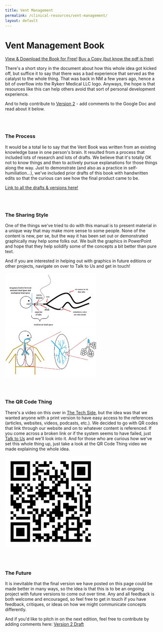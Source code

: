 ```yaml
---
title: Vent Management
permalink: /clinical-resources/vent-management/
layout: default
---
```


# Vent Management Book

[View & Download the Book for Free!](https://archive.org/download/vent-book-draft-1/Rykerr%20Medical%27s%20Vent%20Management%20Guide%20-%20Version%201.pdf)
[Buy a Copy (but know the pdf is free)](https://www.amazon.com/Rykerr-Medicals-Vent-Management-Guide/dp/1734925205)

There's a short story in the document about how this whole idea got kicked off, but suffice it to say that there was a bad experience that served as the catalyst to the whole thing.  That was back in NM a few years ago, hence a bit of overflow into the Rykerr Medical LLC logo. Anyways, the hope is that resources like this can help others avoid that sort of personal development experience.

And to help contribute to [Version 2](https://docs.google.com/document/d/1qA-LlMUYYe3KMuRhMyAtLAy23NcNb236ZBnK8Irkp6k/edit?pli=1&tab=t.0) - add comments to the Google Doc and read about it below.

<br><br>

### The Process

It would be a total lie to say that the Vent Book was written from an existing knowledge base in one person's brain.  It resulted from a process that included lots of research and lots of drafts.  We believe that it's totally OK not to know things and then to actively pursue explanations for those things along the way.  Just to demonstrate (and also as a practice in self-humiliation...), we've included prior drafts of this book with handwritten edits so that the curious can see how the final product came to be.  

[Link to all the drafts & versions here!](https://archive.org/details/vent-book-draft-1)

<br><br>

### The Sharing Style

One of the things we've tried to do with this manual is to present material in a unique way that may make more sense to some people.  None of the content is new, per se, but the way it has been set out or demonstrated graphically may help some folks out.  We built the graphics in PowerPoint and hope that they help solidify some of the concepts a bit better than pure text. 

And if you are interested in helping out with graphics in future editions or other projects, navigate on over to Talk to Us and get in touch!

<img src="https://raw.githubusercontent.com/rykerrmedical/website-files/main/images/vent-page-vent-sketch-one.jpeg" alt="vent-graphic" width="300"/>

<img src="https://raw.githubusercontent.com/rykerrmedical/website-files/main/images/vent-page-vent-sketch-two.jpeg" alt="vent-graphic" width="300"/>

<br><br>

### The QR Code Thing

There's a video on this over in [The Tech Side](https://www.rykerrmedical.com/the-tech-side/), but the idea was that we wanted anyone with a print version to have easy access to the references (articles, websites, videos, podcasts, etc.).  We decided to go with QR codes that link through our website and on to whatever content is referenced.  If you come across a broken link or if the system seems to have failed, just [Talk to Us](https://www.rykerrmedical.com/talk-to-us/) and we'll look into it.  And for those who are curious how we've set this whole thing up, just take a look at the QR Code Thing video we made explaining the whole idea.

<img src="https://raw.githubusercontent.com/rykerrmedical/website-files/main/images/website-qr-code.jpeg" alt="qr-code" width="300"/>

<br><br>

### The Future

It is inevitable that the final version we have posted on this page could be made better in many ways, so the idea is that this is to be an ongoing project with future versions to come out over time.  Any and all feedback is both welcome and encouraged, so feel free to get in touch if you have feedback, critiques, or ideas on how we might communicate concepts differently. 

And if you'd like to pitch in on the next edition, feel free to contribute by adding comments here: [Version 2 Draft](https://docs.google.com/document/d/1qA-LlMUYYe3KMuRhMyAtLAy23NcNb236ZBnK8Irkp6k/edit?pli=1&tab=t.0)

